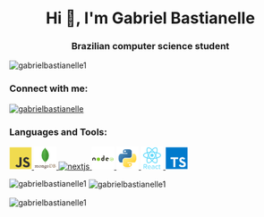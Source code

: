 <h1 align="center">Hi 👋, I'm Gabriel Bastianelle</h1>
<h3 align="center">Brazilian computer science student</h3>

<p align="left"> <img src="https://komarev.com/ghpvc/?username=gabrielbastianelle1&label=Profile%20views&color=0e75b6&style=flat" alt="gabrielbastianelle1" /> </p>

<h3 align="left">Connect with me:</h3>
<p align="left">
<a href="https://instagram.com/gabrielbastianelle" target="blank"><img align="center" src="https://raw.githubusercontent.com/rahuldkjain/github-profile-readme-generator/master/src/images/icons/Social/instagram.svg" alt="gabrielbastianelle" height="30" width="40" /></a>
</p>

<h3 align="left">Languages and Tools:</h3>
<p align="left"> <a href="https://developer.mozilla.org/en-US/docs/Web/JavaScript" target="_blank" rel="noreferrer"> <img src="https://raw.githubusercontent.com/devicons/devicon/master/icons/javascript/javascript-original.svg" alt="javascript" width="40" height="40"/> </a> <a href="https://www.mongodb.com/" target="_blank" rel="noreferrer"> <img src="https://raw.githubusercontent.com/devicons/devicon/master/icons/mongodb/mongodb-original-wordmark.svg" alt="mongodb" width="40" height="40"/> </a> <a href="https://nextjs.org/" target="_blank" rel="noreferrer"> <img src="https://cdn.worldvectorlogo.com/logos/nextjs-2.svg" alt="nextjs" width="40" height="40"/> </a> <a href="https://nodejs.org" target="_blank" rel="noreferrer"> <img src="https://raw.githubusercontent.com/devicons/devicon/master/icons/nodejs/nodejs-original-wordmark.svg" alt="nodejs" width="40" height="40"/> </a> <a href="https://www.python.org" target="_blank" rel="noreferrer"> <img src="https://raw.githubusercontent.com/devicons/devicon/master/icons/python/python-original.svg" alt="python" width="40" height="40"/> </a> <a href="https://reactjs.org/" target="_blank" rel="noreferrer"> <img src="https://raw.githubusercontent.com/devicons/devicon/master/icons/react/react-original-wordmark.svg" alt="react" width="40" height="40"/> </a> <a href="https://www.typescriptlang.org/" target="_blank" rel="noreferrer"> <img src="https://raw.githubusercontent.com/devicons/devicon/master/icons/typescript/typescript-original.svg" alt="typescript" width="40" height="40"/> </a> </p>

<p><img align="left" src="https://github-readme-stats.vercel.app/api/top-langs?username=gabrielbastianelle1&show_icons=true&locale=en&layout=compact" alt="gabrielbastianelle1" /></p>

<p>&nbsp;<img align="center" src="https://github-readme-stats.vercel.app/api?username=gabrielbastianelle1&show_icons=true&locale=en" alt="gabrielbastianelle1" /></p>

<p><img align="center" src="https://github-readme-streak-stats.herokuapp.com/?user=gabrielbastianelle1&" alt="gabrielbastianelle1" /></p>

